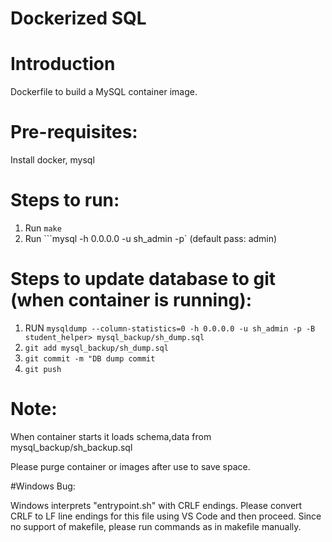 # Dockerized SQL 

# Introduction

Dockerfile to build a MySQL container image.

# Pre-requisites:

Install docker, mysql

# Steps to run:

1. Run ```make```
2. Run ```mysql -h 0.0.0.0 -u sh_admin -p` (default pass: admin)

# Steps to update database to git (when container is running):
1. RUN ```mysqldump --column-statistics=0 -h 0.0.0.0 -u sh_admin -p -B student_helper> mysql_backup/sh_dump.sql```
2. ```git add mysql_backup/sh_dump.sql```
3. ```git commit -m "DB dump commit```
4. ```git push```


# Note: 

When container starts it loads schema,data from mysql_backup/sh_backup.sql

Please purge container or images after use to save space.

#Windows Bug:

Windows interprets "entrypoint.sh" with CRLF endings. Please convert CRLF to LF line endings for this file using VS Code and then proceed.
Since no support of makefile, please run commands as in makefile manually.
